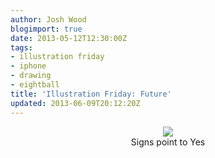 ```yaml
---
author: Josh Wood
blogimport: true
date: 2013-05-12T12:30:00Z
tags:
- illustration friday
- iphone
- drawing
- eightball
title: 'Illustration Friday: Future'
updated: 2013-06-09T20:12:20Z
---
```


<div class="separator" style="clear: both; text-align: center;">
  <img border="0" src="/img/continuous8ball.png" /></a>
  <div class="caption">Signs point to Yes</div>
</div>
